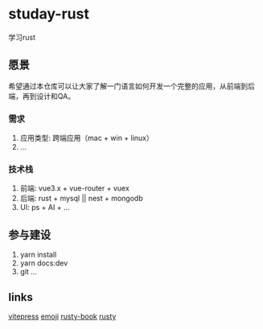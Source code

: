 # studay-rust

学习rust

## 愿景
希望通过本仓库可以让大家了解一门语言如何开发一个完整的应用，从前端到后端，再到设计和QA。

### 需求

1. 应用类型: 跨端应用（mac + win + linux）
2. ...

### 技术栈

1. 前端: vue3.x + vue-router + vuex
2. 后端: rust + mysql || nest + mongodb
3. UI: ps + AI + ...

## 参与建设

1. yarn install
2. yarn docs:dev
3. git ...

## links

[vitepress](https://vitepress.vuejs.org/)
[emoji](https://github.com/markdown-it/markdown-it-emoji/blob/master/lib/data/full.json)
[rusty-book](https://github.com/rustlang-cn/rusty-book)
[rusty](https://rusty.rs/about.html)